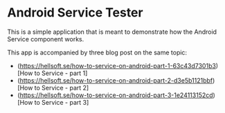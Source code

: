 # Android Service Tester

This is a simple application that is meant to demonstrate how the Android Service component works.

This app is accompanied by three blog post on the same topic:

- (https://hellsoft.se/how-to-service-on-android-part-1-63c43d7301b3)[How to Service - part 1]
- (https://hellsoft.se/how-to-service-on-android-part-2-d3e5b1121bbf)[How to Service - part 2]
- (https://hellsoft.se/how-to-service-on-android-part-3-1e24113152cd)[How to Service - part 3]
